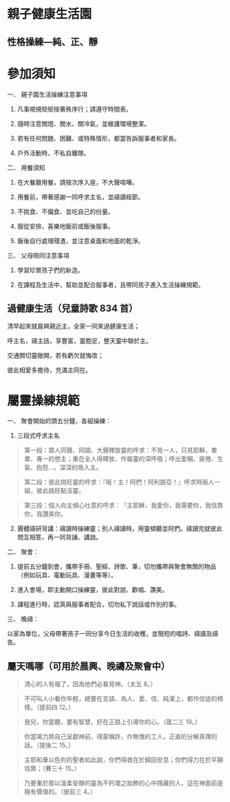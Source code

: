 # 親子健康生活園

## 性格操練—純、正、靜

# 參加須知

一、 親子園生活操練注意事項

1. 凡事規規矩矩按著秩序行；請遵守時間表。

2. 隨時注意關燈、關水、關冷氣，並維護環境整潔。

3. 若有任何問題、困難、或特殊情形，都當告訴服事者和家長。

4. 戶外活動時，不私自離隊。

二、 用餐須知

1. 在大餐廳用餐，請按次序入座，不大聲喧嘩。

2. 用餐前，帶著感謝一同呼求主名，並禱讀經節。

3. 不挑食、不偏食、並吃自己的份量。

4. 服從安排，喜樂地飯前或飯後服事。

5. 飯後自行處理殘渣，並注意桌面和地面的乾淨。

三、 父母陪同注意事項

1. 學習珍賞孩子們的新造。

2. 在課程及生活中，幫助並配合服事者，且帶同孩子進入生活操練規範。

## 過健康生活（兒童詩歌 834 首）

清早起來就晨興親近主，全家一同來過健康生活；

呼主名，禱主話，享豐富，靈飽足，整天靈中聯於主。

交通關切靈敞開，若有虧欠就悔改；

彼此相愛多擔待，充滿主同在。

# 屬靈操練規範 

一、 聚會開始的頭五分鐘，各組操練：

1. 三段式呼求主名

> 第一段：眾人同聲、同調、大聲釋放靈的呼求：不見一人，只見耶穌，單單、專一的想主；重在全人得釋放，作屬靈的深呼吸；呼出愛睏、疲倦、生氣、抱怨…，深深的吸入主。

> 第二段：彼此挑旺靈的呼求：『哦！主！阿們！阿利路亞！』呼求時兩人一組，彼此挑旺點活靈。

> 第三段：個人向主傾心吐意的呼求︰『主耶穌，我愛你，我需要你，我信靠你，我讚美你。

2. 團體禱研背講：禱讀時操練靈；別人禱讀時，用靈傾聽並阿們。禱讀完就彼此問互相答，再一同背誦、講說。

二、 聚會：

1. 提前五分鐘到會，攜帶手冊、聖經、詩歌、筆，切勿攜帶與聚會無關的物品（例如玩具、電動玩具、漫畫等等）。

2. 進入會場，即主動開口操練靈，彼此對說、歡唱、讚美。

3. 課程進行時，認真與服事者配合，切勿私下說話或作別的事。

三、 晚禱：

以家為單位，父母帶著孩子一同分享今日生活的收穫，並簡短的唱詩、禱讀及禱告。

## 屬天嗎哪（可用於晨興、晚禱及聚會中）

> 清心的人有福了，因為他們必看見神。（太五 8。）

> 不可叫人小看你年輕，總要在言語、為人、愛、信、純潔上，都作信徒的榜樣。（提前四 12。）

> 我兒，你當聽，要有智慧，好在正路上引導你的心。（箴二三 19。）

> 你當竭力將自己呈獻神前，得蒙稱許，作無愧的工人，正直的分解真理的話。（提後二 15。）

> 主耶和華以色列的聖者如此說，你們得救在於歸回安息；你們得力在於平靜信靠；（賽三十 15。）

> 乃要重於那以溫柔安靜的靈為不朽壞之妝飾的心中隱藏的人，這在神面前是極有價值的。（彼前三 4。） 

